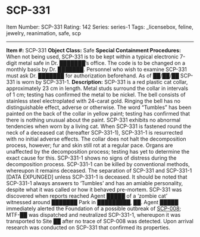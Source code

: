 # SCP-331
Item Number: SCP-331
Rating: 142
Series: series-1
Tags: _licensebox, feline, jewelry, reanimation, safe, scp

---

**Item #:** SCP-331
**Object Class:** Safe
**Special Containment Procedures:** When not being used, SCP-331 is to be kept within a typical electronic 7-digit metal safe in Dr. ███████’s office. The code is to be changed on a monthly basis by Dr. ███████. Personnel who wish to examine SCP-331 must ask Dr. ███████ for authorization beforehand.
As of ██/██/██ SCP-331 is worn by SCP-331-1.
**Description:** SCP-331 is a red plastic cat collar, approximately 23 cm in length. Metal studs surround the collar in intervals of 1 cm; testing has confirmed the metal to be nickel. The bell consists of stainless steel electroplated with 24-carat gold. Ringing the bell has no distinguishable effect, adverse or otherwise. The word “Tumbles” has been painted on the back of the collar in yellow paint; testing has confirmed that there is nothing unusual about the paint.
SCP-331 exhibits no abnormal tendencies when worn by a living cat. When SCP-331 is fastened round the neck of a deceased cat (hereafter SCP-331-1), SCP-331-1 is resurrected with no initial adverse effects. The collar does not halt the decomposition process, however; fur and skin still rot at a regular pace. Organs are unaffected by the decomposition process; testing has yet to determine the exact cause for this. SCP-331-1 shows no signs of distress during the decomposition process. SCP-331-1 can be killed by conventional methods, whereupon it remains deceased. The separation of SCP-331 and SCP-331-1 [DATA EXPUNGED] unless SCP-331-1 is deceased. It should be noted that SCP-331-1 always answers to ‘Tumbles’ and has an amiable personality, despite what it was called or how it behaved pre-mortem.
SCP-331 was discovered when reports reached Agent █████ of a ‘zombie cat’ witnessed around ███████ Park in █████████, ██. Agent █████ immediately alerted the Foundation of a possible outbreak of [SCP-008](/scp-008); MTF-██ was dispatched and neutralized SCP-331-1, whereupon it was transported to Site ██ after no trace of SCP-008 was detected. Upon arrival research was conducted on SCP-331 that confirmed its properties.